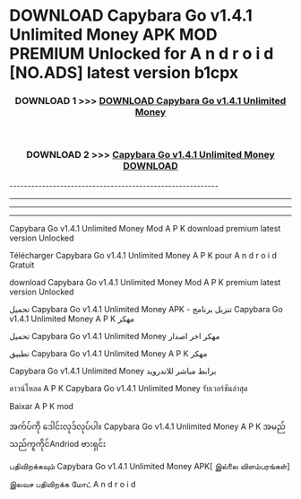 # DOWNLOAD Capybara Go v1.4.1 Unlimited Money  APK MOD PREMIUM Unlocked for A n d r o i d [NO.ADS] latest version b1cpx 



<div align="center">

<h3>DOWNLOAD 1 >>> <a href="https://getmod2.web.app/?judul=Capybara Go v1.4.1 Unlimited Money ">DOWNLOAD Capybara Go v1.4.1 Unlimited Money </a></h3><br>

<h3>DOWNLOAD 2 >>> <a href="https://getmod2.web.app/?judul=Capybara Go v1.4.1 Unlimited Money ">Capybara Go v1.4.1 Unlimited Money  DOWNLOAD </a></h3>

</div>
----------------------------------------------------------

----------------------------------------------------------

----------------------------------------------------------

----------------------------------------------------------

Capybara Go v1.4.1 Unlimited Money  Mod A P K download premium latest version Unlocked

Télécharger Capybara Go v1.4.1 Unlimited Money  A P K pour A n d r o i d Gratuit

download Capybara Go v1.4.1 Unlimited Money  Mod A P K premium latest version Unlocked

تحميل Capybara Go v1.4.1 Unlimited Money  APK - تنزيل برنامج Capybara Go v1.4.1 Unlimited Money  A P K مهكر

تحميل Capybara Go v1.4.1 Unlimited Money  مهكر اخر اصدار

تطبيق Capybara Go v1.4.1 Unlimited Money  A P K مهكر

Capybara Go v1.4.1 Unlimited Money  برابط مباشر للاندرويد

ดาวน์โหลด A P K Capybara Go v1.4.1 Unlimited Money  รับเวอร์ชันล่าสุด

Baixar A P K mod

အက်ပ်ကို ဒေါင်းလုဒ်လုပ်ပါ။ Capybara Go v1.4.1 Unlimited Money  A P K အမည်သည်ကူကိုင်Andriod ဗားရှင်း

பதிவிறக்கவும் Capybara Go v1.4.1 Unlimited Money  APK[ இல்லை விளம்பரங்கள்] 
 
இலவச பதிவிறக்க மோட் A n d r o i d



